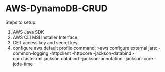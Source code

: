 # AWS-DynamoDB-CRUD


Steps to setup:
1. AWS Java SDK
2. AWS CLI MSI Installer Interface.
3. GET access key and secret key.
4. configure aws default profile
   command: >aws configure
external jars:
-common-logging
-httpclient
-httpcore
-jackson-databind
-com.fasterxml.jackson.databind
-jackson-annotation
-jackson-core
-joda-time


